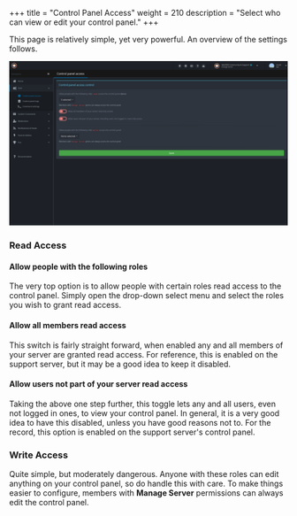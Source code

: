 +++
title = "Control Panel Access"
weight = 210
description = "Select who can view or edit your control panel."
+++

This page is relatively simple, yet very powerful. An overview of the settings follows.

![Overview of the control panel access configuration page.](control_panel_access.png)

### Read Access

#### Allow people with the following roles

The very top option is to allow people with certain roles read access to the control panel. Simply open the drop-down
select menu and select the roles you wish to grant read access.

#### Allow all members read access

This switch is fairly straight forward, when enabled any and all members of your server are granted read access. For
reference, this is enabled on the support server, but it may be a good idea to keep it disabled.

#### Allow users not part of your server read access

Taking the above one step further, this toggle lets any and all users, even not logged in ones, to view your control
panel. In general, it is a very good idea to have this disabled, unless you have good reasons not to. For the record,
this option is enabled on the support server's control panel.

### Write Access

Quite simple, but moderately dangerous. Anyone with these roles can edit anything on your control panel, so do handle
this with care. To make things easier to configure, members with **Manage Server** permissions can always edit the
control panel.
